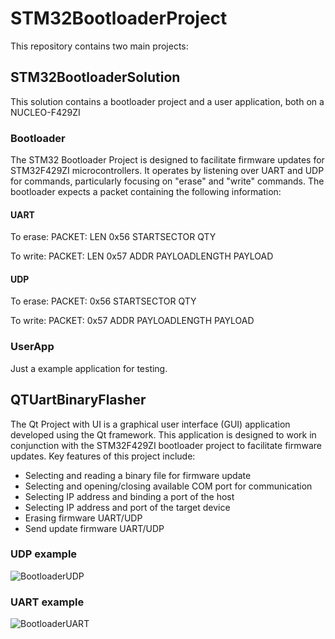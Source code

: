 # STM32BootloaderProject

This repository contains two main projects:

## STM32BootloaderSolution

This solution contains a bootloader project and a user application, both on a NUCLEO-F429ZI

### Bootloader

The STM32 Bootloader Project is designed to facilitate firmware updates for STM32F429ZI microcontrollers. It operates by listening over UART and UDP for commands, particularly focusing on "erase" and "write" commands. The bootloader expects a packet containing the following information:

#### UART
To erase:
PACKET: LEN 0x56 STARTSECTOR QTY

To write:
PACKET: LEN 0x57 ADDR PAYLOADLENGTH PAYLOAD

#### UDP
To erase:
PACKET: 0x56 STARTSECTOR QTY

To write:
PACKET: 0x57 ADDR PAYLOADLENGTH PAYLOAD
### UserApp

Just a example application for testing.

## QTUartBinaryFlasher

The Qt Project with UI is a graphical user interface (GUI) application developed using the Qt framework. This application is designed to work in conjunction with the STM32F429ZI bootloader project to facilitate firmware updates. Key features of this project include:

- Selecting and reading a binary file for firmware update
- Selecting and opening/closing available COM port for communication
- Selecting IP address and binding a port of the host
- Selecting IP address and port of the target device
- Erasing firmware UART/UDP
- Send update firmware UART/UDP

### UDP example
![BootloaderUDP](https://github.com/GysenBart/STM32BootloaderProject/assets/46839017/8f3d6392-b692-4311-a47b-492b88dab540)

### UART example
![BootloaderUART](https://github.com/GysenBart/STM32BootloaderProject/assets/46839017/ddeba12b-ffc2-4d41-b53c-c26364e5c5fe)

